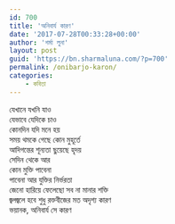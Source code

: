 ```yaml
---
id: 700
title: 'অনিবার্য কারণ'
date: '2017-07-28T00:33:28+00:00'
author: 'শর্মা লুনা'
layout: post
guid: 'https://bn.sharmaluna.com/?p=700'
permalink: /onibarjo-karon/
categories:
    - কবিতা
---
```


যেখানে যখনি যাও  
যেভাবে যেদিকে চাও  
কোনদিন যদি মনে হয়  
সময় থমকে গেছে কোন মুহূর্তে  
আদিগন্তের শূন্যতা ছুয়েছে হৃদয়  
সেদিন থেকে আর  
কোন মুক্তি পাবেনা  
পাবেনা আর যুক্তির নির্ভরতা  
জেনো হারিয়ে ফেলেছো সব না মানার শক্তি  
জ্বলজ্বলে হবে শুধু রক্তবীজের মত অদৃশ্য কারণ  
ভয়ানক, অনিবার্য সে কারণ